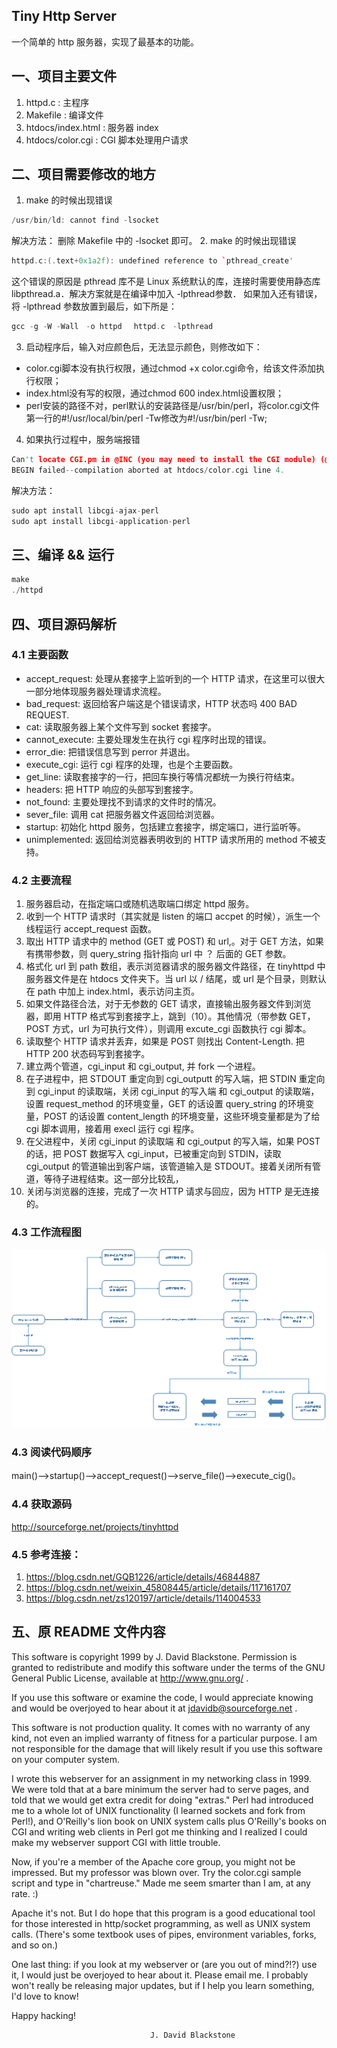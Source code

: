 ## Tiny Http Server
一个简单的 http 服务器，实现了最基本的功能。

## 一、项目主要文件
1. httpd.c : 主程序
2. Makefile : 编译文件
3. htdocs/index.html : 服务器 index
4. htdocs/color.cgi : CGI 脚本处理用户请求

## 二、项目需要修改的地方
1. make 的时候出现错误
```cpp
/usr/bin/ld: cannot find -lsocket
```
解决方法：
删除 Makefile 中的 -lsocket 即可。
2. make 的时候出现错误
```cpp
httpd.c:(.text+0x1a2f): undefined reference to `pthread_create'
```
这个错误的原因是 pthread 库不是 Linux 系统默认的库，连接时需要使用静态库 libpthread.a．解决方案就是在编译中加入 -lpthread参数．
如果加入还有错误，将 -lpthread 参数放置到最后，如下所是：
```cpp
gcc -g -W -Wall　-o httpd 　httpd.c　-lpthread
```
3. 启动程序后，输入对应颜色后，无法显示颜色，则修改如下：
* color.cgi脚本没有执行权限，通过chmod +x color.cgi命令，给该文件添加执行权限；
* index.html没有写的权限，通过chmod 600 index.html设置权限；
* perl安装的路径不对，perl默认的安装路径是/usr/bin/perl，将color.cgi文件第一行的#!/usr/local/bin/perl -Tw修改为#!/usr/bin/perl -Tw;
4. 如果执行过程中，服务端报错
```cpp
Can't locate CGI.pm in @INC (you may need to install the CGI module) (@INC contains: /etc/perl /usr/local/lib/x86_64-linux-gnu/perl/5.30.0 /usr/local/share/perl/5.30.0 /usr/lib/x86_64-linux-gnu/perl5/5.30 /usr/share/perl5 /usr/lib/x86_64-linux-gnu/perl/5.30 /usr/share/perl/5.30 /usr/local/lib/site_perl /usr/lib/x86_64-linux-gnu/perl-base) at htdocs/color.cgi line 4.
BEGIN failed--compilation aborted at htdocs/color.cgi line 4.
```
解决方法：
```cpp
sudo apt install libcgi-ajax-perl
sudo apt install libcgi-application-perl
```

## 三、编译 && 运行

```cpp
make
./httpd
```

## 四、项目源码解析

### 4.1 主要函数

* accept_request:  处理从套接字上监听到的一个 HTTP 请求，在这里可以很大一部分地体现服务器处理请求流程。
* bad_request: 返回给客户端这是个错误请求，HTTP 状态吗 400 BAD REQUEST.
* cat: 读取服务器上某个文件写到 socket 套接字。
* cannot_execute: 主要处理发生在执行 cgi 程序时出现的错误。
* error_die: 把错误信息写到 perror 并退出。
* execute_cgi: 运行 cgi 程序的处理，也是个主要函数。
* get_line: 读取套接字的一行，把回车换行等情况都统一为换行符结束。
* headers: 把 HTTP 响应的头部写到套接字。
* not_found: 主要处理找不到请求的文件时的情况。
* sever_file: 调用 cat 把服务器文件返回给浏览器。
* startup: 初始化 httpd 服务，包括建立套接字，绑定端口，进行监听等。
* unimplemented: 返回给浏览器表明收到的 HTTP 请求所用的 method 不被支持。

### 4.2 主要流程

1. 服务器启动，在指定端口或随机选取端口绑定 httpd 服务。
2. 收到一个 HTTP 请求时（其实就是 listen 的端口 accpet 的时候），派生一个线程运行 accept_request 函数。
3. 取出 HTTP 请求中的 method (GET 或 POST) 和 url,。对于 GET 方法，如果有携带参数，则 query_string 指针指向 url 中 ？ 后面的 GET 参数。
4. 格式化 url 到 path 数组，表示浏览器请求的服务器文件路径，在 tinyhttpd 中服务器文件是在 htdocs 文件夹下。当 url 以 / 结尾，或 url 是个目录，则默认在 path 中加上 index.html，表示访问主页。
5. 如果文件路径合法，对于无参数的 GET 请求，直接输出服务器文件到浏览器，即用 HTTP 格式写到套接字上，跳到（10）。其他情况（带参数 GET，POST 方式，url 为可执行文件），则调用 excute_cgi 函数执行 cgi 脚本。
6. 读取整个 HTTP 请求并丢弃，如果是 POST 则找出 Content-Length. 把 HTTP 200  状态码写到套接字。
7. 建立两个管道，cgi_input 和 cgi_output, 并 fork 一个进程。
8. 在子进程中，把 STDOUT 重定向到 cgi_outputt 的写入端，把 STDIN 重定向到 cgi_input 的读取端，关闭 cgi_input 的写入端 和 cgi_output 的读取端，设置 request_method 的环境变量，GET 的话设置 query_string 的环境变量，POST 的话设置 content_length 的环境变量，这些环境变量都是为了给 cgi 脚本调用，接着用 execl 运行 cgi 程序。
9. 在父进程中，关闭 cgi_input 的读取端 和 cgi_output 的写入端，如果 POST 的话，把 POST 数据写入 cgi_input，已被重定向到 STDIN，读取 cgi_output 的管道输出到客户端，该管道输入是 STDOUT。接着关闭所有管道，等待子进程结束。这一部分比较乱，
10. 关闭与浏览器的连接，完成了一次 HTTP 请求与回应，因为 HTTP 是无连接的。

### 4.3 工作流程图

<div align=center>
  <img src="./htdocs/process.png">
</div>

### 4.3 阅读代码顺序
main()——>startup()——>accept_request()——>serve_file()——>execute_cig()。

### 4.4 获取源码
http://sourceforge.net/projects/tinyhttpd


### 4.5 参考连接：
1. https://blog.csdn.net/GQB1226/article/details/46844887
2. https://blog.csdn.net/weixin_45808445/article/details/117161707
3. https://blog.csdn.net/zs120197/article/details/114004533


## 五、原 README 文件内容
  This software is copyright 1999 by J. David Blackstone.  Permission
is granted to redistribute and modify this software under the terms of
the GNU General Public License, available at http://www.gnu.org/ .

  If you use this software or examine the code, I would appreciate
knowing and would be overjoyed to hear about it at
jdavidb@sourceforge.net .

  This software is not production quality.  It comes with no warranty
of any kind, not even an implied warranty of fitness for a particular
purpose.  I am not responsible for the damage that will likely result
if you use this software on your computer system.

  I wrote this webserver for an assignment in my networking class in
1999.  We were told that at a bare minimum the server had to serve
pages, and told that we would get extra credit for doing "extras."
Perl had introduced me to a whole lot of UNIX functionality (I learned
sockets and fork from Perl!), and O'Reilly's lion book on UNIX system
calls plus O'Reilly's books on CGI and writing web clients in Perl got
me thinking and I realized I could make my webserver support CGI with
little trouble.

  Now, if you're a member of the Apache core group, you might not be
impressed.  But my professor was blown over.  Try the color.cgi sample
script and type in "chartreuse."  Made me seem smarter than I am, at
any rate. :)

  Apache it's not.  But I do hope that this program is a good
educational tool for those interested in http/socket programming, as
well as UNIX system calls.  (There's some textbook uses of pipes,
environment variables, forks, and so on.)

  One last thing: if you look at my webserver or (are you out of
mind?!?) use it, I would just be overjoyed to hear about it.  Please
email me.  I probably won't really be releasing major updates, but if
I help you learn something, I'd love to know!

  Happy hacking!

                                   J. David Blackstone
